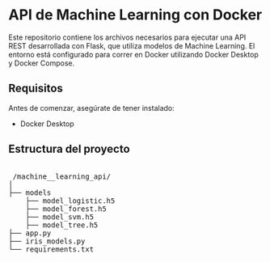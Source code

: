 # API de Machine Learning con Docker

Este repositorio contiene los archivos necesarios para ejecutar una API REST desarrollada con Flask, que utiliza modelos de Machine Learning. El entorno está configurado para correr en Docker utilizando Docker Desktop y Docker Compose.

## Requisitos

Antes de comenzar, asegúrate de tener instalado:

- Docker Desktop


## Estructura del proyecto

<pre> 
 /machine__learning_api/
│
├── models
    ├── model_logistic.h5
    ├── model_forest.h5
    ├── model_svm.h5
    ├── model_tree.h5
├── app.py
├── iris_models.py
└── requirements.txt 
</pre>

